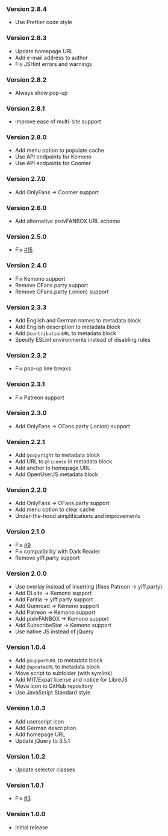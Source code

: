 ### Version 2.8.4

- Use Prettier code style

### Version 2.8.3

- Update homepage URL
- Add e-mail address to author
- Fix JSHint errors and warnings

### Version 2.8.2

- Always show pop-up

### Version 2.8.1

- Improve ease of multi-site support

### Version 2.8.0

- Add menu option to populate cache
- Use API endpoints for Kemono
- Use API endpoints for Coomer

### Version 2.7.0

- Add OnlyFans → Coomer support

### Version 2.6.0

- Add alternative pixivFANBOX URL scheme

### Version 2.5.0

- Fix [#15](https://github.com/TheLastZombie/userscripts/issues/15)

### Version 2.4.0

- Fix Kemono support
- Remove OFans.party support
- Remove OFans.party (.onion) support

### Version 2.3.3

- Add English and German names to metadata block
- Add English description to metadata block
- Add `@contributionURL` to metadata block
- Specify ESLint environments instead of disabling rules

### Version 2.3.2

- Fix pop-up line breaks

### Version 2.3.1

- Fix Patreon support

### Version 2.3.0

- Add OnlyFans → OFans.party (.onion) support

### Version 2.2.1

- Add `@copyright` to metadata block
- Add URL to `@license` in metadata block
- Add anchor to homepage URL
- Add OpenUserJS metadata block

### Version 2.2.0

- Add OnlyFans → OFans.party support
- Add menu option to clear cache
- Under-the-hood simplifications and improvements

### Version 2.1.0

- Fix [#9](https://github.com/TheLastZombie/userscripts/issues/9)
- Fix compatibility with Dark Reader
- Remove yiff.party support

### Version 2.0.0

- Use overlay instead of inserting (fixes Patreon → yiff.party)
- Add DLsite → Kemono support
- Add Fantia → yiff.party support
- Add Gumroad → Kemono support
- Add Patreon → Kemono support
- Add pixivFANBOX → Kemono support
- Add SubscribeStar → Kemono support
- Use native JS instead of jQuery

### Version 1.0.4

- Add `@supportURL` to metadata block
- Add `@updateURL` to metadata block
- Move script to subfolder (with symlink)
- Add MIT/Expat license and notice for LibreJS
- Move icon to GitHub repository
- Use JavaScript Standard style

### Version 1.0.3

- Add userscript icon
- Add German description
- Add homepage URL
- Update jQuery to 3.5.1

### Version 1.0.2

- Update selector classes

### Version 1.0.1

- Fix [#3](https://github.com/TheLastZombie/userscripts/issues/3)

### Version 1.0.0

- Initial release

